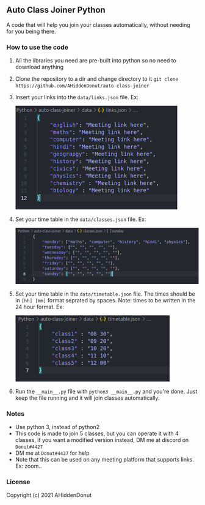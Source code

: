 ## Auto Class Joiner Python

A code that will help you join your classes automatically, without needing for you being there. 

### How to use the code
1. All the libraries you need are pre-built into python so no need to download anything

2. Clone the repository to a dir and change directory to it `git clone https://github.com/AHiddenDonut/auto-class-joiner`

3. Insert your links into the `data/links.json` file. Ex:


    ![Links Json File](images/links-json.png)

4. Set your time table in the `data/classes.json` file. Ex:


    ![Classes Json File](images/classes-json.png)


5. Set your time table in the `data/timetable.json` file. The times should be in `[hh] [mm]` format seprated by spaces. Note: times to be written in the 24 hour format. Ex:


    ![TimeTable Json File](images/timetable-json.png)

6. Run the `__main__.py` file with `python3 __main__.py` and you're done. Just keep the file running and it will join classes automatically.

### Notes
* Use python 3, instead of python2
* This code is made to join 5 classes, but you can operate it with 4 classes, if you want a modified version instead, DM me at discord on `Donut#4427`
* DM me at `Donut#4427` for help
* Note that this can be used on any meeting platform that supports links. Ex: zoom..

### License
Copyright (c) 2021 AHiddenDonut